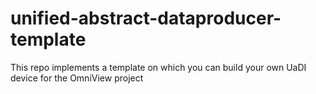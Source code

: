 # unified-abstract-dataproducer-template
This repo implements a template on which you can build your own UaDI device for the OmniView project 
